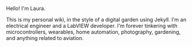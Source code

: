 Hello! I'm Laura. 

This is my personal wiki, in the style of a digital garden using Jekyll. I'm an electrical engineer and a LabVIEW developer. I'm forever tinkering with microcontrollers, wearables, home automation, photography, gardening, and anything related to aviation.